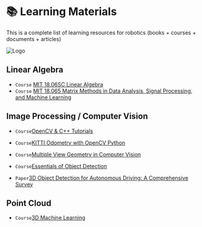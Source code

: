 # 📚 Learning Materials

This is a complete list of learning resources for robotics (books + courses + documents + articles)

![Logo](https://engineering.case.edu/sites/default/files/styles/_none/public/robot-mantis067.jpg?itok=uP1ETa80)


## Linear Algebra
- `Course` [MIT 18.06SC Linear Algebra](https://youtube.com/playlist?list=PL221E2BBF13BECF6C&si=MwA9x5Hd-d-nEVzK)
- `Course` [MIT 18.065 Matrix Methods in Data Analysis, Signal Processing, and Machine Learning](https://youtube.com/playlist?list=PLUl4u3cNGP63oMNUHXqIUcrkS2PivhN3k&si=BCny5yoX7I38KrG4)


## Image Processing / Computer Vision
- `Course`[OpenCV & C++ Tutorials](https://youtube.com/playlist?list=PLUTbi0GOQwghR9db9p6yHqwvzc989q_mu&si=DfwJns_q7viZgPN5)
- `Course`[KITTI Odometry with OpenCV Python](https://youtube.com/playlist?list=PLrHDCRerOaI9HfgZDbiEncG5dx7S3Nz6X&si=spmMm9YyJ--Y9qCB)
- `Course`[Multiple View Geometry in Computer Vision](https://youtube.com/playlist?list=PLyH-5mHPFffFvCCZcbdWXAb_cTy4ZG3Dj&si=5wi6Z2KRn95HCyDl)
- `Course`[Essentials of Object Detection](https://youtube.com/playlist?list=PLivJwLo9VCUJXdO8SiOjZTWr_fXrAy4OQ&si=9BCBlkrdtDhFxguy)

- `Paper`[3D Object Detection for Autonomous Driving: A Comprehensive Survey](https://arxiv.org/abs/2206.09474)


## Point Cloud

- `Course`[3D Machine Learning](https://youtube.com/playlist?list=PLyi5FHzX7hBzv6p_USmzLvL8TBKWljOph&si=SrA0O0vz3RNTmfny)
